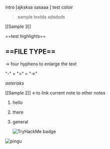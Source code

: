 intro [ajksksa
sasaaa
] test coloir

>sample textds sdsdsds

[[Sample 3]]

==test highlights== 


==FILE TYPE==
 ----------------
 
-> four hyphens to enlarge the text

"-" + ">" = "->"

 
 *asterisks*
 
 
 [[Sample 2]] <-to link current note to other notes
 
 1. hello
 2. there
 3. general


	![TryHackMe badge](linux.png)

 ![pingu](https://www.markdownguide.org/assets/images/tux.png)
 



